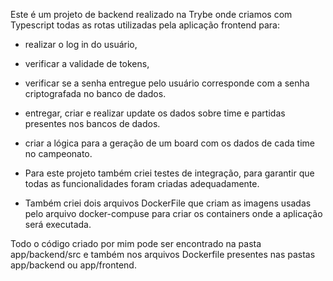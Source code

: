 Este é um projeto de backend realizado na Trybe onde criamos com Typescript todas as rotas utilizadas pela aplicação frontend para:

- realizar o log in do usuário, 
- verificar a validade de tokens, 
- verificar se a senha entregue pelo usuário corresponde com a senha criptografada no banco de dados. 
- entregar, criar e realizar update os dados sobre time e partidas presentes nos bancos de dados. 
- criar a lógica para a geração de um board com os dados de cada time no campeonato.

- Para este projeto também criei testes de integração, para garantir que todas as funcionalidades foram criadas adequadamente.
- Também criei dois arquivos DockerFile que criam as imagens usadas pelo arquivo docker-compuse para criar os containers onde a aplicação será executada.

Todo o código criado por mim pode ser encontrado na pasta app/backend/src e também nos arquivos Dockerfile presentes nas pastas app/backend ou app/frontend.